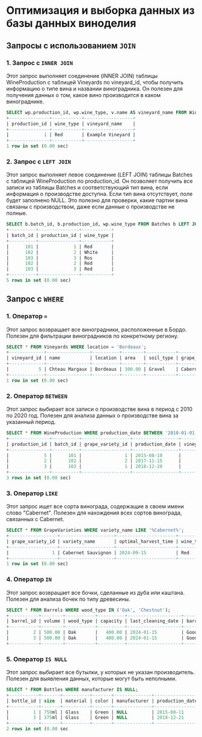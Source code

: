 # Оптимизация и выборка данных из базы данных виноделия


## Запросы с использованием `JOIN`

### 1. Запрос с `INNER JOIN`
Этот запрос выполняет соединение (INNER JOIN) таблицы WineProduction с таблицей Vineyards по vineyard_id, чтобы получить информацию о типе вина и названии виноградника. Он полезен для получения данных о том, какое вино производится в каком винограднике.
```sql
SELECT wp.production_id, wp.wine_type, v.name AS vineyard_name FROM WineProduction wp INNER JOIN Vineyards v ON wp.vineyard_id = v.vineyard_id;
+---------------+-----------+------------------+
| production_id | wine_type | vineyard_name    |
+---------------+-----------+------------------+
|             1 | Red       | Example Vineyard |
+---------------+-----------+------------------+
1 row in set (0.00 sec)
```

### 2. Запрос с `LEFT JOIN`
 Этот запрос выполняет левое соединение (LEFT JOIN) таблицы Batches с таблицей WineProduction по production_id. Он позволяет получить все записи из таблицы Batches и соответствующий тип вина, если информация о производстве доступна. Если тип вина отсутствует, поле будет заполнено NULL. Это полезно для проверки, какие партии вина связаны с производством, даже если данные о производстве не полные.
```sql
SELECT b.batch_id, b.production_id, wp.wine_type FROM Batches b LEFT JOIN WineProduction wp ON b.production_id = wp.production_id;
+----------+---------------+-----------+
| batch_id | production_id | wine_type |
+----------+---------------+-----------+
|      101 |             1 | Red       |
|      102 |             2 | White     |
|      103 |             3 | Ros       |
|      102 |             2 | Red       |
|      103 |             3 | Red       |
+----------+---------------+-----------+
5 rows in set (0.00 sec)
```
## Запрос с `WHERE`

### 1. Оператор `=`
Этот запрос возвращает все виноградники, расположенные в Бордо. Полезен для фильтрации виноградников по конкретному региону.
```sql
SELECT * FROM Vineyards WHERE location = 'Bordeaux';
+-------------+----------------+----------+--------+-----------+--------------------+-----------+---------------+
| vineyard_id | name           | location | area   | soil_type | grape_variety      | climate   | planting_date |
+-------------+----------------+----------+--------+-----------+--------------------+-----------+---------------+
|           5 | Chteau Margaux | Bordeaux | 300.00 | Gravel    | Cabernet Sauvignon | Temperate | 1995-03-15    |
+-------------+----------------+----------+--------+-----------+--------------------+-----------+---------------+
1 row in set (0.00 sec)
```

### 2. Оператор `BETWEEN`
Этот запрос выбирает все записи о производстве вина в период с 2010 по 2020 год. Полезен для анализа данных о производстве вина за указанный период.
```sql
SELECT * FROM WineProduction WHERE production_date BETWEEN '2010-01-01' AND '2020-12-31';
+---------------+----------+------------------+-----------------+-------------+-----------+----------+
| production_id | batch_id | grape_variety_id | production_date | vineyard_id | wine_type | aging_id |
+---------------+----------+------------------+-----------------+-------------+-----------+----------+
|             5 |      101 |                1 | 2015-08-10      |           1 | Red       |        1 |
|             2 |      102 |                2 | 2017-11-15      |           2 | Red       |        2 |
|             3 |      103 |                1 | 2018-12-20      |           3 | Red       |        1 |
+---------------+----------+------------------+-----------------+-------------+-----------+----------+
3 rows in set (0.00 sec)
```
### 3. Оператор `LIKE`
 Этот запрос ищет все сорта винограда, содержащие в своем имени слово "Cabernet". Полезен для нахождения всех сортов винограда, связанных с Cabernet.
```sql
SELECT * FROM GrapeVarieties WHERE variety_name LIKE '%Cabernet%';
+------------------+--------------------+----------------------+-----------+
| grape_variety_id | variety_name       | optimal_harvest_time | wine_type |
+------------------+--------------------+----------------------+-----------+
|                1 | Cabernet Sauvignon | 2024-09-15           | Red       |
+------------------+--------------------+----------------------+-----------+
1 row in set (0.00 sec)
```
### 4. Оператор `IN`
 Этот запрос возвращает все бочки, сделанные из дуба или каштана. Полезен для анализа бочек по типу древесины.
```sql
SELECT * FROM Barrels WHERE wood_type IN ('Oak', 'Chestnut');
+-----------+--------+-----------+----------+--------------------+------------------+-----------------------+----------+--------------------+----------------------------------------+
| barrel_id | volume | wood_type | capacity | last_cleaning_date | barrel_condition | aging_duration_months | aging_id | barrel_supplier_id | attributes                             |
+-----------+--------+-----------+----------+--------------------+------------------+-----------------------+----------+--------------------+----------------------------------------+
|         2 | 500.00 | Oak       |   400.00 | 2024-01-15         | Good             |                    12 |        1 |                  1 | {"color": "Brown", "origin": "France"} |
|         3 | 500.00 | Oak       |   400.00 | 2024-01-15         | Good             |                    12 |        1 |                  1 | {"color": "Brown", "origin": "France"} |
+-----------+--------+-----------+----------+--------------------+------------------+-----------------------+----------+--------------------+-------------------------------------
```

### 5. Оператор `IS NULL`
Этот запрос выбирает все бутылки, у которых не указан производитель. Полезен для выявления данных, которые могут быть неполными.
```sql
SELECT * FROM Bottles WHERE manufacturer IS NULL;
+-----------+-------+----------+-------+--------------+-----------------+--------------------+---------------+
| bottle_id | size  | material | color | manufacturer | production_date | bottle_supplier_id | production_id |
+-----------+-------+----------+-------+--------------+-----------------+--------------------+---------------+
|         1 | 750ml | Glass    | Green | NULL         | 2015-08-11      |                  1 |             1 |
|         3 | 375ml | Glass    | Green | NULL         | 2018-12-21      |                  3 |             3 |
+-----------+-------+----------+-------+--------------+-----------------+--------------------+---------------+
2 rows in set (0.00 sec
```
